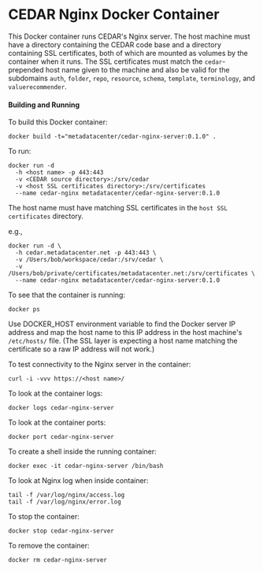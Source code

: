 CEDAR Nginx Docker Container
============================

This Docker container runs CEDAR's Nginx server. The host machine must have a directory
containing the CEDAR code base and a directory containing SSL certificates, both
of which are mounted as volumes by the container when it runs. The SSL
certificates must match the ```cedar```-prepended host name given to the machine and also be 
valid for the subdomains ```auth```, ```folder```, ```repo```, ```resource```, ```schema```, ```template```, ```terminology```, and ```valuerecommender```. 

#### Building and Running

To build this Docker container:

    docker build -t="metadatacenter/cedar-nginx-server:0.1.0" .

To run:

    docker run -d 
      -h <host name> -p 443:443 
      -v <CEDAR source directory>:/srv/cedar 
      -v <host SSL certificates directory>:/srv/certificates 
      --name cedar-nginx metadatacenter/cedar-nginx-server:0.1.0

The host name must have matching SSL certificates in the ```host SSL certificates``` directory. 

e.g.,

    docker run -d \
      -h cedar.metadatacenter.net -p 443:443 \
      -v /Users/bob/workspace/cedar:/srv/cedar \
      -v /Users/bob/private/certificates/metadatacenter.net:/srv/certificates \
      --name cedar-nginx metadatacenter/cedar-nginx-server:0.1.0

To see that the container is running:

    docker ps

Use DOCKER_HOST environment variable to find the Docker server IP address and map the host name to this 
IP address in the host machine's ```/etc/hosts/``` file. (The SSL layer is expecting a host name
matching the certificate so a raw IP address will not work.)

To test connectivity to the Nginx server in the container:

    curl -i -vvv https://<host name>/

To look at the container logs:

    docker logs cedar-nginx-server

To look at the container ports:

    docker port cedar-nginx-server 

To create a shell inside the running container:

    docker exec -it cedar-nginx-server /bin/bash

To look at Nginx log when inside container:

    tail -f /var/log/nginx/access.log
    tail -f /var/log/nginx/error.log

To stop the container:

    docker stop cedar-nginx-server

To remove the container:

    docker rm cedar-nginx-server


